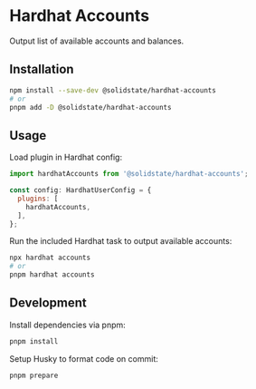 # Hardhat Accounts

Output list of available accounts and balances.

## Installation

```bash
npm install --save-dev @solidstate/hardhat-accounts
# or
pnpm add -D @solidstate/hardhat-accounts
```

## Usage

Load plugin in Hardhat config:

```javascript
import hardhatAccounts from '@solidstate/hardhat-accounts';

const config: HardhatUserConfig = {
  plugins: [
    hardhatAccounts,
  ],
};
```

Run the included Hardhat task to output available accounts:

```bash
npx hardhat accounts
# or
pnpm hardhat accounts
```

## Development

Install dependencies via pnpm:

```bash
pnpm install
```

Setup Husky to format code on commit:

```bash
pnpm prepare
```
